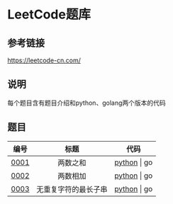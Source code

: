 # LeetCode题库

## 参考链接
	
https://leetcode-cn.com/

## 说明 
每个题目含有题目介绍和python、golang两个版本的代码

## 题目
|编号|标题|代码|
|:----:|:----:|:----:|
|[0001](0001_两数之和)|两数之和|[python](0001_两数之和/main.py) &#124; go|
|[0002](0002_两数相加)|两数相加|[python](0002_两数相加/main.py) &#124; go|
|[0003](0003_无重复字符的最长子串)|无重复字符的最长子串|[python](0003_无重复字符的最长子串/main.py) &#124; go|